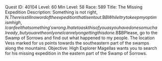 Quest ID: 40104
Level: 60
Min Level: 58
Race: 589
Title: The Missing Expedition
Description: Something is not right, $N. There is still no word of the expedition that I sent out.$B$BWhile I try to keep my optimism high, I can feel that something's wrong. I hate to ask this of you as you have done so much already, but you are the only one I can rely on getting this done.$B$BPlease, go to the Swamp of Sorrows and find out what happened to my people. The location Vess marked for us points towards the southeastern part of the swamps along the mountains.
Objective: High Explorer Magellas wants you to search for his missing expedition in the eastern part of the Swamp of Sorrows.
